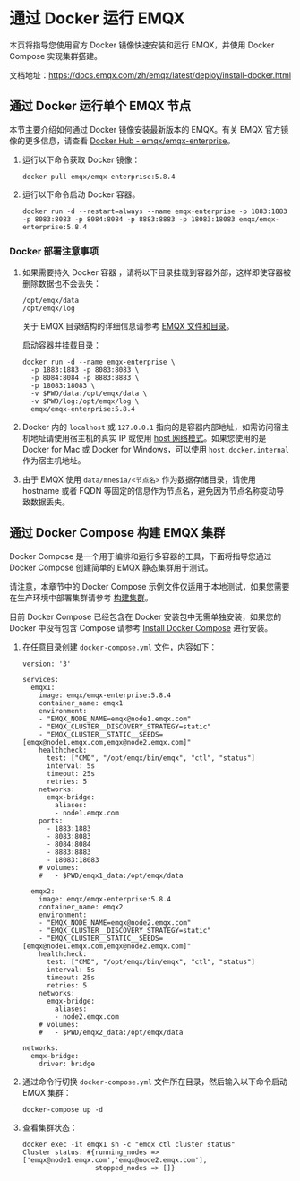 # 通过 Docker 运行 EMQX

本页将指导您使用官方 Docker 镜像快速安装和运行 EMQX，并使用 Docker Compose 实现集群搭建。

文档地址：https://docs.emqx.com/zh/emqx/latest/deploy/install-docker.html

## 通过 Docker 运行单个 EMQX 节点

本节主要介绍如何通过 Docker 镜像安装最新版本的 EMQX。有关 EMQX 官方镜像的更多信息，请查看 [Docker Hub - emqx/emqx-enterprise](https://hub.docker.com/r/emqx/emqx-enterprise)。

1. 运行以下命令获取 Docker 镜像：

   ```shell
   docker pull emqx/emqx-enterprise:5.8.4
   ```

2. 运行以下命令启动 Docker 容器。

   ```shell
   docker run -d --restart=always --name emqx-enterprise -p 1883:1883 -p 8083:8083 -p 8084:8084 -p 8883:8883 -p 18083:18083 emqx/emqx-enterprise:5.8.4
   ```

### Docker 部署注意事项

1. 如果需要持久 Docker 容器 ，请将以下目录挂载到容器外部，这样即使容器被删除数据也不会丢失：


   ```shell
   /opt/emqx/data
   /opt/emqx/log
   ```

   关于 EMQX 目录结构的详细信息请参考 [EMQX 文件和目录](https://docs.emqx.com/zh/emqx/latest/deploy/install.html#文件和目录)。

   启动容器并挂载目录：


   ```shell
   docker run -d --name emqx-enterprise \
     -p 1883:1883 -p 8083:8083 \
     -p 8084:8084 -p 8883:8883 \
     -p 18083:18083 \
     -v $PWD/data:/opt/emqx/data \
     -v $PWD/log:/opt/emqx/log \
     emqx/emqx-enterprise:5.8.4
   ```

2. Docker 内的 `localhost` 或 `127.0.0.1` 指向的是容器内部地址，如需访问宿主机地址请使用宿主机的真实 IP 或使用 [host 网络模式](https://docs.docker.com/network/host/)。如果您使用的是 Docker for Mac 或 Docker for Windows，可以使用 `host.docker.internal` 作为宿主机地址。

3. 由于 EMQX 使用 `data/mnesia/<节点名>` 作为数据存储目录，请使用 hostname 或者 FQDN 等固定的信息作为节点名，避免因为节点名称变动导致数据丢失。

## 通过 Docker Compose 构建 EMQX 集群

Docker Compose 是一个用于编排和运行多容器的工具，下面将指导您通过 Docker Compose 创建简单的 EMQX 静态集群用于测试。

请注意，本章节中的 Docker Compose 示例文件仅适用于本地测试，如果您需要在生产环境中部署集群请参考 [构建集群](https://docs.emqx.com/zh/emqx/latest/deploy/cluster/introduction.html)。

目前 Docker Compose 已经包含在 Docker 安装包中无需单独安装，如果您的 Docker 中没有包含 Compose 请参考 [Install Docker Compose](https://docs.docker.com/compose/install/) 进行安装。

1. 在任意目录创建 `docker-compose.yml` 文件，内容如下：

   ```shell
   version: '3'
   
   services:
     emqx1:
       image: emqx/emqx-enterprise:5.8.4
       container_name: emqx1
       environment:
       - "EMQX_NODE_NAME=emqx@node1.emqx.com"
       - "EMQX_CLUSTER__DISCOVERY_STRATEGY=static"
       - "EMQX_CLUSTER__STATIC__SEEDS=[emqx@node1.emqx.com,emqx@node2.emqx.com]"
       healthcheck:
         test: ["CMD", "/opt/emqx/bin/emqx", "ctl", "status"]
         interval: 5s
         timeout: 25s
         retries: 5
       networks:
         emqx-bridge:
           aliases:
           - node1.emqx.com
       ports:
         - 1883:1883
         - 8083:8083
         - 8084:8084
         - 8883:8883
         - 18083:18083
       # volumes:
       #   - $PWD/emqx1_data:/opt/emqx/data
   
     emqx2:
       image: emqx/emqx-enterprise:5.8.4
       container_name: emqx2
       environment:
       - "EMQX_NODE_NAME=emqx@node2.emqx.com"
       - "EMQX_CLUSTER__DISCOVERY_STRATEGY=static"
       - "EMQX_CLUSTER__STATIC__SEEDS=[emqx@node1.emqx.com,emqx@node2.emqx.com]"
       healthcheck:
         test: ["CMD", "/opt/emqx/bin/emqx", "ctl", "status"]
         interval: 5s
         timeout: 25s
         retries: 5
       networks:
         emqx-bridge:
           aliases:
           - node2.emqx.com
       # volumes:
       #   - $PWD/emqx2_data:/opt/emqx/data
   
   networks:
     emqx-bridge:
       driver: bridge
   ```

2. 通过命令行切换 `docker-compose.yml` 文件所在目录，然后输入以下命令启动 EMQX 集群：

   ```shell
   docker-compose up -d
   ```

3. 查看集群状态：

   ```shell
   docker exec -it emqx1 sh -c "emqx ctl cluster status"
   Cluster status: #{running_nodes => ['emqx@node1.emqx.com','emqx@node2.emqx.com'],
                     stopped_nodes => []}
   ```
